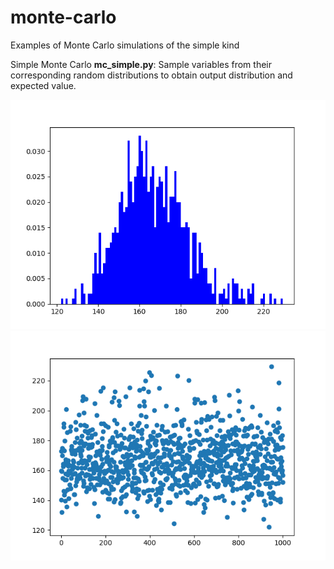 # monte-carlo
Examples of Monte Carlo simulations of the simple kind

Simple Monte Carlo **mc_simple.py**: Sample variables from their corresponding random distributions to obtain output distribution and expected value. 

![Screenshot](mc_simple_Figure_1.png)
![Screenshot](mc_simple_Figure_2.png)
